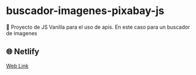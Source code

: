 # buscador-imagenes-pixabay-js
🧔 Proyecto de JS Vanilla para el uso de apis. En este caso para un buscador de imagenes

## 🌐 Netlify
[Web Link](https://pixabay-js-fritzlerilan.netlify.app)